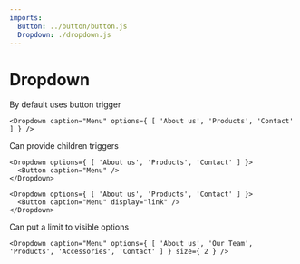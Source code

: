 ```yaml
---
imports:
  Button: ../button/button.js
  Dropdown: ./dropdown.js
---
```

# Dropdown

By default uses button trigger

```render jsx
<Dropdown caption="Menu" options={ [ 'About us', 'Products', 'Contact' ] } />
```

Can provide children triggers

```render jsx
<Dropdown options={ [ 'About us', 'Products', 'Contact' ] }>
  <Button caption="Menu" />
</Dropdown>

<Dropdown options={ [ 'About us', 'Products', 'Contact' ] }>
  <Button caption="Menu" display="link" />
</Dropdown>
```

Can put a limit to visible options

```render jsx
<Dropdown caption="Menu" options={ [ 'About us', 'Our Team', 'Products', 'Accessories', 'Contact' ] } size={ 2 } />
```
